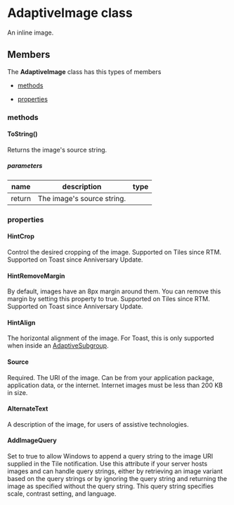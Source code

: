 
# AdaptiveImage class

An inline image.

## Members

The **AdaptiveImage** class has this types of members

* [methods](#methods)

* [properties](#properties)

### methods

#### ToString()

Returns the image's source string.

##### parameters



| name | description | type |
| --- | --- | --- |
| return |The image's source string. |

### properties

#### HintCrop

Control the desired cropping of the image. Supported on Tiles since RTM. Supported on Toast since Anniversary Update.

#### HintRemoveMargin

By default, images have an 8px margin around them. You can remove this margin by setting this property to true. Supported on Tiles since RTM. Supported on Toast since Anniversary Update.

#### HintAlign

The horizontal alignment of the image. For Toast, this is only supported when inside an [AdaptiveSubgroup](Microsoft_Toolkit_Uwp_Notifications_AdaptiveSubgroup.md).

#### Source

Required. The URI of the image. Can be from your application package, application data, or the internet. Internet images must be less than 200 KB in size.

#### AlternateText

A description of the image, for users of assistive technologies.

#### AddImageQuery

Set to true to allow Windows to append a query string to the image URI supplied in the Tile notification. Use this attribute if your server hosts images and can handle query strings, either by retrieving an image variant based on the query strings or by ignoring the query string and returning the image as specified without the query string. This query string specifies scale, contrast setting, and language.
